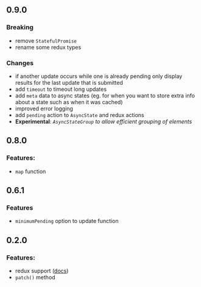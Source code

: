 ## 0.9.0

### Breaking

- remove `StatefulPromise`
- rename some redux types

### Changes

- if another update occurs while one is already pending only display results for the last update that is submitted
- add `timeout` to timeout long updates
- add `meta` data to async states (eg. for when you want to store extra info about a state such as when it was cached)
- improved error logging
- add `pending` action to `AsyncState` and redux actions 
- **Experimental**: *`AsyncStateGroup` to allow efficient grouping of elements*

## 0.8.0

### Features: 
- `map` function

## 0.6.1

### Features
- `minimumPending` option to update function

## 0.2.0

### Features:
- redux support ([docs](./docs/redux.md))
- `patch()` method
